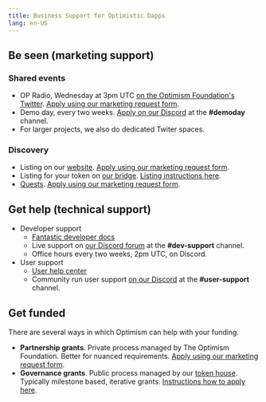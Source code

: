 ```yaml
---
title: Business Support for Optimistic Dapps
lang: en-US
---
```


## Be seen (marketing support)

### Shared events

- OP Radio, Wednesday at 3pm UTC [on the Optimism Foundation's Twitter](https://twitter.com/optimismFND).
  [Apply using our marketing request form](https://optimismpbc.typeform.com/op-marketing).
- Demo day, every two weeks.
  [Apply on our Discord](https://discord-gateway.optimism.io/) at the **#demoday** channel.
- For larger projects, we also do dedicated Twiter spaces.  

### Discovery

- Listing on our [website](https://www.optimism.io/apps/all).
  [Apply using our marketing request form](https://optimismpbc.typeform.com/op-marketing).
- Listing for your token on [our bridge](https://app.optimism.io/bridge).
  [Listing instructions here](https://github.com/ethereum-optimism/ethereum-optimism.github.io).
- [Quests](https://app.optimism.io/quests).
  [Apply using our marketing request form](https://optimismpbc.typeform.com/op-marketing).


## Get help (technical support)

- Developer support
  - [Fantastic developer docs](../developers)
  - Live support on [our Discord forum](https://discord-gateway.optimism.io/) at the **#dev-support** channel.
  - Office hours every two weeks, 2pm UTC, on Discord. 
- User support
  - [User help center](https://help.optimism.io/hc/en-us)
  - Community run user support [on our Discord](https://discord-gateway.optimism.io/) at the **#user-support** channel.



## Get funded

There are several ways in which Optimism can help with your funding.

- **Partnership grants**.
  Private process managed by The Optimism Foundation.
  Better for nuanced requirements.
  [Apply using our marketing request form](https://optimismpbc.typeform.com/op-marketing).
- **Governance grants**.
  Public process managed by our [token house](../governance/token-house.md).
  Typically milestone based, iterative grants.
  [Instructions how to apply here](../governance/proposals.md).